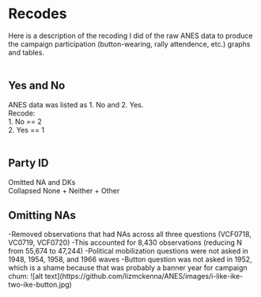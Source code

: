 <h1>
Recodes
</h1>
Here is a description of the recoding I did of the raw ANES data to produce the campaign participation (button-wearing, rally attendence, etc.) graphs and tables.
<br>
<br>
<h2> Yes and No </h2>
ANES data was listed as 1. No and 2. Yes. <br>
Recode:<br>
1. No == 2<br>
2. Yes == 1<br>
<br>
<h2> Party ID </h2>
Omitted NA and DKs <br>
Collapsed None + Neither + Other <br>

<h2> Omitting NAs </h2>
-Removed observations that had NAs across all three questions (VCF0718, VC0719, VCF0720)
-This accounted for 8,430 observations (reducing N from 55,674 to 47,244)
-Political mobilization questions were not asked in 1948, 1954, 1958, and 1966 waves
-Button question was not asked in 1952, which is a shame because that was probably a banner year for campaign chum:
![alt text](https://github.com/lizmckenna/ANES/images/i-like-ike-two-ike-button.jpg)
